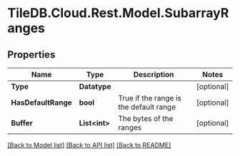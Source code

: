 
# TileDB.Cloud.Rest.Model.SubarrayRanges

## Properties

Name | Type | Description | Notes
------------ | ------------- | ------------- | -------------
**Type** | **Datatype** |  | [optional] 
**HasDefaultRange** | **bool** | True if the range is the default range | [optional] 
**Buffer** | **List&lt;int&gt;** | The bytes of the ranges | [optional] 

[[Back to Model list]](../README.md#documentation-for-models)
[[Back to API list]](../README.md#documentation-for-api-endpoints)
[[Back to README]](../README.md)

